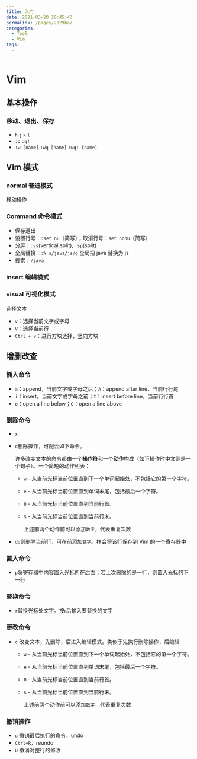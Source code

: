 ```yaml
---
title: 入门
date: 2021-03-20 16:45:43
permalink: /pages/2029ba/
categories:
  - Tool
  - Vim
tags:
  - 
---
```


# Vim

## 基本操作

### 移动、退出、保存

* `h` `j` `k` `l`
* `:q` `:q!`
* `:w [name]` `:wq [name]` `:wq! [name]`



## Vim 模式

### normal 普通模式

移动操作

### Command 命令模式

*   保存退出
*   设置行号：`:set nu`（简写）；取消行号：`set nonu`（简写）
*   分屏：`:vs`(vertical split), `:sp`(split)
*   全局替换：`:% s/java/js/g` 全局把 java 替换为 js
*   搜索：`/java`

### insert 编辑模式

### visual 可视化模式

选择文本

*   `v`：选择当前文字或字母
*   `V`：选择当前行
*   `Ctrl + v`：进行方块选择，竖向方块



## 增删改查



### 插入命令

*   `a`：append，当前文字或字母之后；`A`：append after line，当前行行尾
*   `i`：insert，当前文字或字母之前；`I`：insert before line，当前行行首
*   `o`：open a line below；`O`：open a line above

### 删除命令

* `x`

* `d`删除操作，可配合如下命令。

    许多改变文本的命令都由一个**操作符**和一个**动作**构成（如下操作时中文则是一个句子）。一个简短的动作列表：

    * `w` - 从当前光标当前位置直到下一个单词起始处，不包括它的第一个字符。

    * `e` - 从当前光标当前位置直到单词末尾，包括最后一个字符。

    * `0` - 从当前光标当前位置直到当前行首。

    * `$` - 从当前光标当前位置直到当前行末。

        上述前两个动作前可以添加`数字`，代表重复次数

* `dd`则删除当前行，可在前添加`数字`。样会将该行保存到 Vim 的一个寄存器中

### 置入命令

* `p`将寄存器中内容置入光标所在后面；若上次删除的是一行，则置入光标的下一行

### 替换命令

* `r`替换光标处文字。按r后输入要替换的文字

### 更改命令

* `c` 改变文本，先删除，后进入编辑模式。类似于先执行删除操作，后编辑

    * `w` - 从当前光标当前位置直到下一个单词起始处，不包括它的第一个字符。

    * `e` - 从当前光标当前位置直到单词末尾，包括最后一个字符。

    * `0` - 从当前光标当前位置直到当前行首。

    * `$` - 从当前光标当前位置直到当前行末。

        上述前两个动作前可以添加`数字`，代表重复次数

### 撤销操作

* `u` 撤销最后执行的命令，undo
* `Ctrl+R`，reundo
* `U` 撤消对整行的修改

